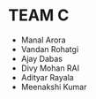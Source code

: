 # TEAM C

* Manal Arora
* Vandan Rohatgi
* Ajay Dabas
* Divy Mohan RAI
* Adityar Rayala
* Meenakshi Kumar